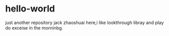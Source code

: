 # hello-world
just another repository
jack zhaoshuai here,i like lookthrough libray and play do exceise in the morninbg.
